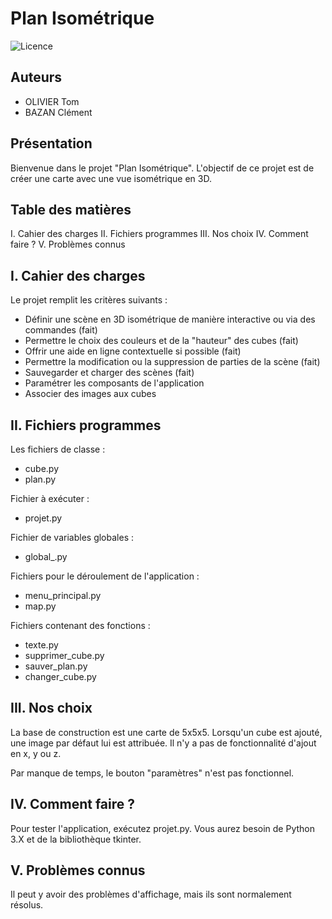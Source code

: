 # Plan Isométrique

![Licence](https://img.shields.io/badge/Licence-Open--Source-brightgreen)

## Auteurs
- OLIVIER Tom
- BAZAN Clément

## Présentation
Bienvenue dans le projet "Plan Isométrique". L'objectif de ce projet est de créer une carte avec une vue isométrique en 3D.

## Table des matières
I. Cahier des charges
II. Fichiers programmes
III. Nos choix
IV. Comment faire ?
V. Problèmes connus

## I. Cahier des charges
Le projet remplit les critères suivants :
- Définir une scène en 3D isométrique de manière interactive ou via des commandes (fait)
- Permettre le choix des couleurs et de la "hauteur" des cubes (fait)
- Offrir une aide en ligne contextuelle si possible (fait)
- Permettre la modification ou la suppression de parties de la scène (fait)
- Sauvegarder et charger des scènes (fait)
- Paramétrer les composants de l'application
- Associer des images aux cubes

## II. Fichiers programmes
Les fichiers de classe :
- cube.py
- plan.py

Fichier à exécuter :
- projet.py

Fichier de variables globales :
- global_.py

Fichiers pour le déroulement de l'application :
- menu_principal.py
- map.py

Fichiers contenant des fonctions :
- texte.py
- supprimer_cube.py
- sauver_plan.py
- changer_cube.py

## III. Nos choix
La base de construction est une carte de 5x5x5. Lorsqu'un cube est ajouté, une image par défaut lui est attribuée. Il n'y a pas de fonctionnalité d'ajout en x, y ou z.

Par manque de temps, le bouton "paramètres" n'est pas fonctionnel.

## IV. Comment faire ?
Pour tester l'application, exécutez projet.py. Vous aurez besoin de Python 3.X et de la bibliothèque tkinter.

## V. Problèmes connus
Il peut y avoir des problèmes d'affichage, mais ils sont normalement résolus.
